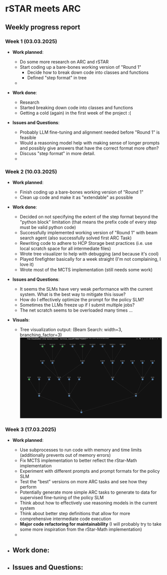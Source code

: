 # rSTAR meets ARC
## Weekly progress report

### Week 1 (03.03.2025)

- **Work planned**: 
  - Do some more research on ARC and rSTAR
  - Start coding up a bare-bones working version of "Round 1"
    - Decide how to break down code into classes and functions
    - Defined "step format" in tree
  - 


- **Work done**: 
  - Research
  - Started breaking down code into classes and functions
  - Getting a cold (again) in the first week of the project :(


- **Issues and Questions**:
  - Probably LLM fine-tuning and alignment needed before "Round 1" is feasible
  - Would a reasoning model help with making sense of longer prompts and possibly give answers that have the correct format more often?
  - Discuss "step format" in more detail.
  - 


### Week 2 (10.03.2025)

- **Work planned**: 
  - Finish coding up a bare-bones working version of "Round 1"
  - Clean up code and make it as "extendable" as possible

- **Work done**: 
  - Decided on not specifying the extent of the step format beyond the "python block" limitation (that means the prefix code of every step must be valid python code)
  - Successfully implemented working version of "Round 1" with beam search agent (also successfully solved first ARC Task)
  - Rewriting code to adhere to HCP Storage best practices (i.e. use local scratch space for all intermediate files)
  - Wrote tree visualizer to help with debugging (and because it's cool)
  - Played firefighter basically for a week straight (I'm not complaining, I love it)
  - Wrote most of the MCTS implementation (still needs some work)


- **Issues and Questions**:
  - It seems the SLMs have very weak performance with the current system. What is the best way to mitigate this issue?
  - How do I effectively optimize the prompt for the policy SLM?
  - Sometimes the LLMs freeze up if I submit multiple jobs?
  - The net scratch seems to be overloaded many times ...

- **Visuals**:
  - Tree visualization output: (Beam Search: width=3, branching_factor=3)
    ![img.png](images/week2_beam_search_visualization.png)


### Week 3 (17.03.2025)

- **Work planned**:
    - Use subprocesses to run code with memory and time limits (additionally prevents out of memory errors)
    - Fix MCTS implementation to better reflect the rStar-Math implementation
    - Experiment with different prompts and prompt formats for the policy SLM
    - Test the "best" versions on more ARC tasks and see how they perform
    - Potentially generate more simple ARC tasks to generate to data for supervised fine-tuning of the policy SLM
    - Think about how to effectively use reasoning models in the current system
    - Think about better step definitions that allow for more comprehensive intermediate code execution
    - **Major code refactoring for maintainability** (I will probably try to take some more inspiration from the rStar-Math implementation)
    - 

- **Work done**: 
  - 


- **Issues and Questions**:
  - 


